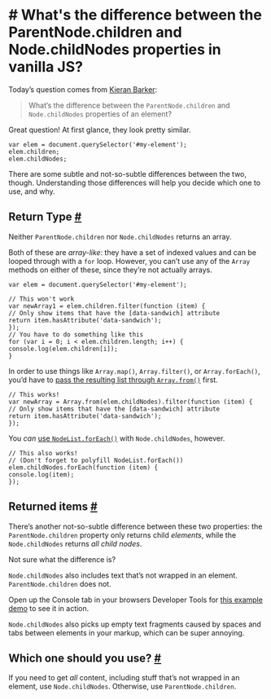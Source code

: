 # # What's the difference between the ParentNode.children and Node.childNodes properties in vanilla JS?

Today’s question comes from [Kieran Barker](https://github.com/kieranbarker):

> What’s the difference between the `ParentNode.children` and `Node.childNodes` properties of an element?

Great question! At first glance, they look pretty similar.

    var elem = document.querySelector('#my-element');
    elem.children;
    elem.childNodes;

There are some subtle and not-so-subtle differences between the two, though. Understanding those differences will help you decide which one to use, and why.

## Return Type  [#](https://gomakethings.com/whats-the-difference-between-the-parentnode.children-and-node.childnodes-properties-in-vanilla-js/#return-type)
Neither `ParentNode.children` nor `Node.childNodes` returns an array.

Both of these are _array-like_: they have a set of indexed values and can be looped through with a `for` loop. However, you can’t use any of the `Array` methods on either of these, since they’re not actually arrays.

    var elem = document.querySelector('#my-element');
    
    // This won't work
    var newArray1 = elem.children.filter(function (item) {
    // Only show items that have the [data-sandwich] attribute
    return item.hasAttribute('data-sandwich');
    });
    // You have to do something like this
    for (var i = 0; i < elem.children.length; i++) {
    console.log(elem.children[i]);
    }

In order to use things like `Array.map()`, `Array.filter()`, or `Array.forEach()`, you’d have to [pass the resulting list through  `Array.from()`](https://gomakethings.com/converting-a-nodelist-to-an-array-with-vanilla-javascript/) first.


    // This works!
    var newArray = Array.from(elem.childNodes).filter(function (item) {
    // Only show items that have the [data-sandwich] attribute
    return item.hasAttribute('data-sandwich');
    });
You _can_  [use  `NodeList.forEach()`](https://gomakethings.com/looping-through-nodelists-with-es6/) with `Node.childNodes`, however.

    // This also works!
    // (Don't forget to polyfill NodeList.forEach())
    elem.childNodes.forEach(function (item) {
	console.log(item);
	});

## Returned items  [#](https://gomakethings.com/whats-the-difference-between-the-parentnode.children-and-node.childnodes-properties-in-vanilla-js/#returned-items)

There’s another not-so-subtle difference between these two properties: the `ParentNode.children` property only returns child _elements_, while the `Node.childNodes` returns _all child nodes_.

Not sure what the difference is?

`Node.childNodes` also includes text that’s not wrapped in an element. `ParentNode.children` does not.

Open up the Console tab in your browsers Developer Tools for [this example demo](https://codepen.io/cferdinandi/pen/VBNGvZ) to see it in action.

`Node.childNodes` also picks up empty text fragments caused by spaces and tabs between elements in your markup, which can be super annoying.

## Which one should you use?  [#](https://gomakethings.com/whats-the-difference-between-the-parentnode.children-and-node.childnodes-properties-in-vanilla-js/#which-one-should-you-use)

If you need to get _all_ content, including stuff that’s not wrapped in an element, use `Node.childNodes`. Otherwise, use `ParentNode.children`.



